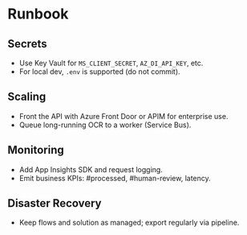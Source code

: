 
# Runbook

## Secrets
- Use Key Vault for `MS_CLIENT_SECRET`, `AZ_DI_API_KEY`, etc.
- For local dev, `.env` is supported (do not commit).

## Scaling
- Front the API with Azure Front Door or APIM for enterprise use.
- Queue long-running OCR to a worker (Service Bus).

## Monitoring
- Add App Insights SDK and request logging.
- Emit business KPIs: #processed, #human-review, latency.

## Disaster Recovery
- Keep flows and solution as managed; export regularly via pipeline.
